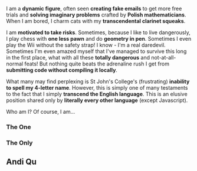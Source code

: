 I am a **dynamic figure**, often seen **creating fake emails** to get more free trials and **solving imaginary problems** crafted by **Polish mathematicians**. When I am bored, I charm cats with my **transcendental clarinet squeaks**.

I am **motivated to take risks**. Sometimes, because I like to live dangerously, I play chess with **one less pawn** and do **geometry in pen**. Sometimes I even play the Wii without the safety strap! I know - I'm a real daredevil. Sometimes I'm even amazed myself that I've managed to survive this long in the first place, what with all these **totally dangerous** and not-at-all-normal feats! But nothing quite beats the adrenaline rush I get from **submitting code without compiling it locally**.

What many may find perplexing is St John's College's (frustrating) **inability to spell my 4-letter name**. However, this is simply one of many testaments to the fact that I simply **transcend the English language**. This is an elusive position shared only by **literally every other language** (except Javascript).

Who am I? Of course, I am...

### The One
### The Only
## Andi Qu
